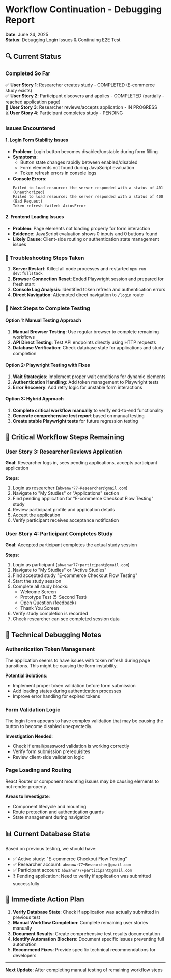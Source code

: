 # Workflow Continuation - Debugging Report
**Date**: June 24, 2025  
**Status**: Debugging Login Issues & Continuing E2E Test

## 🔍 Current Status

### Completed So Far
✅ **User Story 1**: Researcher creates study - COMPLETED (E-commerce study exists)  
✅ **User Story 2**: Participant discovers and applies - COMPLETED (partially - reached application page)  
🔄 **User Story 3**: Researcher reviews/accepts application - IN PROGRESS  
⏳ **User Story 4**: Participant completes study - PENDING  

### Issues Encountered

#### 1. Login Form Stability Issues
- **Problem**: Login button becomes disabled/unstable during form filling
- **Symptoms**: 
  - Button state changes rapidly between enabled/disabled
  - Form elements not found during JavaScript evaluation
  - Token refresh errors in console logs
- **Console Errors**:
  ```
  Failed to load resource: the server responded with a status of 401 (Unauthorized)
  Failed to load resource: the server responded with a status of 400 (Bad Request)
  Token refresh failed: AxiosError
  ```

#### 2. Frontend Loading Issues
- **Problem**: Page elements not loading properly for form interaction
- **Evidence**: JavaScript evaluation shows 0 inputs and 0 buttons found
- **Likely Cause**: Client-side routing or authentication state management issues

### 🔧 Troubleshooting Steps Taken

1. **Server Restart**: Killed all node processes and restarted `npm run dev:fullstack`
2. **Browser Connection Reset**: Ended Playwright session and prepared for fresh start
3. **Console Log Analysis**: Identified token refresh and authentication errors
4. **Direct Navigation**: Attempted direct navigation to `/login` route

### 📝 Next Steps to Complete Testing

#### Option 1: Manual Testing Approach
1. **Manual Browser Testing**: Use regular browser to complete remaining workflows
2. **API Direct Testing**: Test API endpoints directly using HTTP requests
3. **Database Verification**: Check database state for applications and study completion

#### Option 2: Playwright Testing with Fixes
1. **Wait Strategies**: Implement proper wait conditions for dynamic elements
2. **Authentication Handling**: Add token management to Playwright tests
3. **Error Recovery**: Add retry logic for unstable form interactions

#### Option 3: Hybrid Approach
1. **Complete critical workflow manually** to verify end-to-end functionality
2. **Generate comprehensive test report** based on manual testing
3. **Create stable Playwright tests** for future regression testing

## 🎯 Critical Workflow Steps Remaining

### User Story 3: Researcher Reviews Application
**Goal**: Researcher logs in, sees pending applications, accepts participant application

**Steps**:
1. Login as researcher (`abwanwr77+Researcher@gmail.com`)
2. Navigate to "My Studies" or "Applications" section
3. Find pending application for "E-commerce Checkout Flow Testing" study
4. Review participant profile and application details
5. Accept the application
6. Verify participant receives acceptance notification

### User Story 4: Participant Completes Study
**Goal**: Accepted participant completes the actual study session

**Steps**:
1. Login as participant (`abwanwr77+participant@gmail.com`)
2. Navigate to "My Studies" or "Active Studies"
3. Find accepted study "E-commerce Checkout Flow Testing"
4. Start the study session
5. Complete all study blocks:
   - Welcome Screen
   - Prototype Test (5-Second Test)
   - Open Question (feedback)
   - Thank You Screen
6. Verify study completion is recorded
7. Check researcher can see completed session data

## 🔧 Technical Debugging Notes

### Authentication Token Management
The application seems to have issues with token refresh during page transitions. This might be causing the form instability.

**Potential Solutions**:
- Implement proper token validation before form submission
- Add loading states during authentication processes
- Improve error handling for expired tokens

### Form Validation Logic
The login form appears to have complex validation that may be causing the button to become disabled unexpectedly.

**Investigation Needed**:
- Check if email/password validation is working correctly
- Verify form submission prerequisites
- Review client-side validation logic

### Page Loading and Routing
React Router or component mounting issues may be causing elements to not render properly.

**Areas to Investigate**:
- Component lifecycle and mounting
- Route protection and authentication guards
- State management during navigation

## 📊 Current Database State

Based on previous testing, we should have:
- ✅ Active study: "E-commerce Checkout Flow Testing"
- ✅ Researcher account: `abwanwr77+Researcher@gmail.com`
- ✅ Participant account: `abwanwr77+participant@gmail.com`
- ❓ Pending application: Need to verify if application was submitted successfully

## 🎯 Immediate Action Plan

1. **Verify Database State**: Check if application was actually submitted in previous test
2. **Manual Workflow Completion**: Complete remaining user stories manually
3. **Document Results**: Create comprehensive test results documentation
4. **Identify Automation Blockers**: Document specific issues preventing full automation
5. **Recommend Fixes**: Provide specific technical recommendations for developers

---

**Next Update**: After completing manual testing of remaining workflow steps
